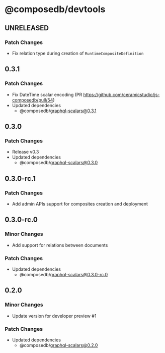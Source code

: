 # @composedb/devtools

## UNRELEASED

### Patch Changes

- Fix relation type during creation of `RuntimeCompositeDefinition`

## 0.3.1

### Patch Changes

- Fix DateTime scalar encoding (PR https://github.com/ceramicstudio/js-composedb/pull/54)
- Updated dependencies
  - @composedb/graphql-scalars@0.3.1

## 0.3.0

### Patch Changes

- Release v0.3
- Updated dependencies
  - @composedb/graphql-scalars@0.3.0

## 0.3.0-rc.1

### Patch Changes

- Add admin APIs support for composites creation and deployment

## 0.3.0-rc.0

### Minor Changes

- Add support for relations between documents

### Patch Changes

- Updated dependencies
  - @composedb/graphql-scalars@0.3.0-rc.0

## 0.2.0

### Minor Changes

- Update version for developer preview #1

### Patch Changes

- Updated dependencies
  - @composedb/graphql-scalars@0.2.0
